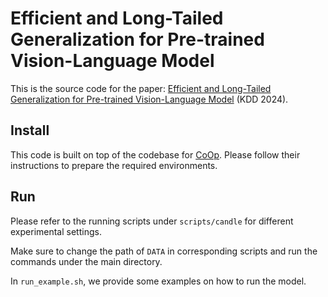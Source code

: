# Efficient and Long-Tailed Generalization for Pre-trained Vision-Language Model

This is the source code for the paper: [Efficient and Long-Tailed Generalization for Pre-trained Vision-Language Model](https://arxiv.org/abs/2406.12638) (KDD 2024).

## Install

This code is built on top of the codebase for [CoOp](https://github.com/KaiyangZhou/CoOp). Please follow their instructions to prepare the required environments.

## Run

Please refer to the running scripts under `scripts/candle` for different experimental settings.  

Make sure to change the path of `DATA` in corresponding scripts and run the commands under the main directory.  

In `run_example.sh`, we provide some examples on how to run the model.
